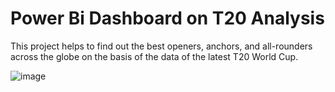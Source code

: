 # Power Bi Dashboard on T20 Analysis
This project helps to find out the best openers, anchors, and all-rounders across the globe on the basis of the data of the latest T20 World Cup.

![image](https://github.com/user-attachments/assets/c1165cb1-6f5a-4cd5-b67b-d0b188870d36)
